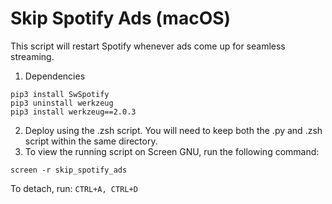 # Skip Spotify Ads (macOS)

This script will restart Spotify whenever ads come up for seamless streaming.

1. Dependencies
```
pip3 install SwSpotify
pip3 uninstall werkzeug
pip3 install werkzeug==2.0.3
```

2. Deploy using the .zsh script.  You will need to keep both the .py and .zsh script within the same directory.
3. To view the running script on Screen GNU, run the following command:
```
screen -r skip_spotify_ads
```
To detach, run:
```CTRL+A, CTRL+D```
